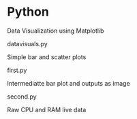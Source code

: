 # Python
Data Visualization using Matplotlib 

datavisuals.py

Simple bar and scatter plots

first.py

Intermediatte bar plot and outputs as image

second.py

Raw CPU and RAM live data
